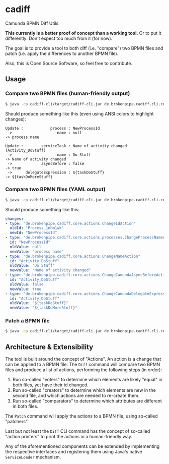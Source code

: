 cadiff
======

Camunda BPMN Diff Utils

**This currently is a better proof of concept than a working tool.**
Or to put it differently: Don't expect too much from it (for now).

The goal is to provide a tool to both diff (i.e. "compare") two BPMN files and patch (i.e. apply the differences to
another BPMN file).

Also, this is Open Source Software, so feel free to contribute.

## Usage

### Compare two BPMN files (human-friendly output)

```bash
$ java -cp cadiff-cli/target/cadiff-cli.jar de.brokenpipe.cadiff.cli.commands.Diff foo.bpmn bar.bpmn
```

Should produce something like this (even using ANSI colors to highlight changes):

```
Update :            process : NewProcessId
 ->                    name : null                                     -> process name                            

Update :        serviceTask : Name of activity changed (Activity_DoStuff)
 ->                    name : Do Stuff                                 -> Name of activity changed                
 ->             asyncBefore : false                                    -> true                                    
 ->      delegateExpression : ${taskDoStuff}                           -> ${taskDoMoreStuff}                      
```

### Compare two BPMN files (YAML output)

```bash
$ java -cp cadiff-cli/target/cadiff-cli.jar de.brokenpipe.cadiff.cli.commands.Diff -qd changes.yaml foo.bpmn bar.bpmn
```

Should produce something like this:

```yaml
changes:
- type: "de.brokenpipe.cadiff.core.actions.ChangeIdAction"
  oldId: "Process_1nhm1wk"
  newId: "NewProcessId"
- type: "de.brokenpipe.cadiff.core.actions.processes.ChangeProcessNameAction"
  id: "NewProcessId"
  oldValue: null
  newValue: "process name"
- type: "de.brokenpipe.cadiff.core.actions.ChangeNameAction"
  id: "Activity_DoStuff"
  oldValue: "Do Stuff"
  newValue: "Name of activity changed"
- type: "de.brokenpipe.cadiff.core.actions.ChangeCamundaAsyncBeforeAction"
  id: "Activity_DoStuff"
  oldValue: false
  newValue: true
- type: "de.brokenpipe.cadiff.core.actions.ChangeCamundaDelegateExpressionAction"
  id: "Activity_DoStuff"
  oldValue: "${taskDoStuff}"
  newValue: "${taskDoMoreStuff}"
```

### Patch a BPMN file

```bash
$ java -cp cadiff-cli/target/cadiff-cli.jar de.brokenpipe.cadiff.cli.commands.Patch foo.bpmn changes.yaml new-foo.bpmn
```

## Architecture & Extensibility

The tool is built around the concept of "Actions". An action is a change that can be applied to a BPMN file. The
`Diff` command will compare two BPMN files and produce a list of actions, performing the following steps (in order):

1. Run so-called "voters" to determine which elements are likely "equal" in both files, yet have their id changed.
2. Run so-called "creators" to determine which elements are new in the second file, and which actions are needed to
   re-create them.
3. Run so-called "comparators" to determine which attributes are different in both files.

The `Patch` command will apply the actions to a BPMN file, using so-called "patchers".

Last but not least the `Diff` CLI command has the concept of so-called "action printers" to print the actions in a
human-friendly way.

Any of the aforementioned components can be extended by implementing the respective interfaces and registering them
using Java's native `ServiceLoader` mechanism.
